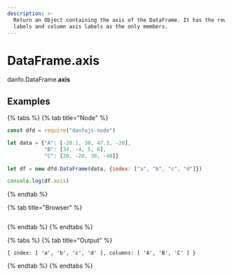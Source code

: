 ```yaml
---
description: >-
  Return an Object containing the axis of the DataFrame. It has the row axis
  labels and column axis labels as the only members.
---
```


# DataFrame.axis

danfo.DataFrame.**axis**&#x20;

## **Examples**

{% tabs %}
{% tab title="Node" %}
```javascript
const dfd = require("danfojs-node")

let data = {"A": [-20.1, 30, 47.3, -20],
            "B": [34, -4, 5, 6], 
            "C": [20, -20, 30, -40]}
            
let df = new dfd.DataFrame(data, {index: ["a", "b", "c", "d"]})

console.log(df.axis)

```
{% endtab %}

{% tab title="Browser" %}
```
```
{% endtab %}
{% endtabs %}

{% tabs %}
{% tab title="Output" %}
```
{ index: [ 'a', 'b', 'c', 'd' ], columns: [ 'A', 'B', 'C' ] }
```
{% endtab %}
{% endtabs %}
